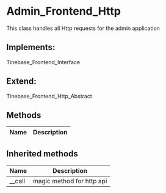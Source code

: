 # Admin_Frontend_Http  

This class handles all Http requests for the admin application

## Implements:
Tinebase_Frontend_Interface

## Extend:

Tinebase_Frontend_Http_Abstract

## Methods

| Name | Description |
|------|-------------|

## Inherited methods

| Name | Description |
|------|-------------|
|__call|magic method for http api|


